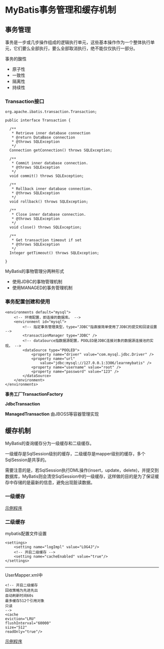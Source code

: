 # MyBatis事务管理和缓存机制 #

## 事务管理 ##

事务是一步或几步操作组成的逻辑执行单元，这些基本操作作为一个整体执行单元，它们要么全部执行，要么全部取消执行，绝不能仅仅执行一部分。

事务的酸性

- 原子性
- 一致性
- 隔离性
- 持续性

### Transaction接口 ###
	org.apache.ibatis.transaction.Transaction;

	public interface Transaction {
	
	  /**
	   * Retrieve inner database connection
	   * @return DataBase connection
	   * @throws SQLException
	   */
	  Connection getConnection() throws SQLException;
	
	  /**
	   * Commit inner database connection.
	   * @throws SQLException
	   */
	  void commit() throws SQLException;
	
	  /**
	   * Rollback inner database connection.
	   * @throws SQLException
	   */
	  void rollback() throws SQLException;
	
	  /**
	   * Close inner database connection.
	   * @throws SQLException
	   */
	  void close() throws SQLException;
	
	  /**
	   * Get transaction timeout if set
	   * @throws SQLException
	   */
	  Integer getTimeout() throws SQLException;
	  
	}

MyBatis的事物管理分两种形式

- 使用JDBC的事物管理机制
- 使用MANAGED的事务管理机制

### 事务配置创建和使用 ###

	<environments default="mysql">
		<!-- 环境配置，即连接的数据库。 -->
		<environment id="mysql">
			<!-- 指定事务管理类型，type="JDBC"指直接简单使用了JDBC的提交和回滚设置 -->
			<transactionManager type="JDBC" />
			<!-- dataSource指数据源配置，POOLED是JDBC连接对象的数据源连接池的实现。 -->
			<dataSource type="POOLED">
				<property name="driver" value="com.mysql.jdbc.Driver" />
				<property name="url"
					value="jdbc:mysql://127.0.0.1:3306/learnmybatis" />
				<property name="username" value="root" />
				<property name="password" value="123" />
			</dataSource>
		</environment>
	</environments>

**事务工厂TransactionFactory**

**JdbcTransaction**

**ManagedTransaction** 由JBOSS等容器管理实现

## 缓存机制 ##

MyBatis的查询缓存分为一级缓存和二级缓存。

一级缓存是SqlSession级别的缓存，二级缓存是mapper级别的缓存，多个SqlSession是共享的。

需要注意的是，若SqlSession执行DML操作(insert，update，delete)，并提交到数据库，MyBatis则会清空SqlSession中的一级缓存，这样做的目的是为了保证缓存中存储的是最新的信息，避免出现脏读数据。

### 一级缓存 ###

[示例程序](onecache/)

### 二级缓存 ###


mybatis配置文件设置

	<settings>
		<setting name="logImpl" value="LOG4J"/>
		<!-- 开启二级缓存 -->
		<setting name="cacheEnabled" value="true"/>
	</settings>

---

UserMapper.xml中

	<!-- 开启二级缓存 
   	回收策略为先进先出
   	自动刷新时间60s
   	最多缓存512个引用对象
   	只读
    -->
	<cache 
	eviction="LRU"  
	flushInterval="60000" 
	size="512" 
	readOnly="true"/> 

[示例程序](twocache/)

